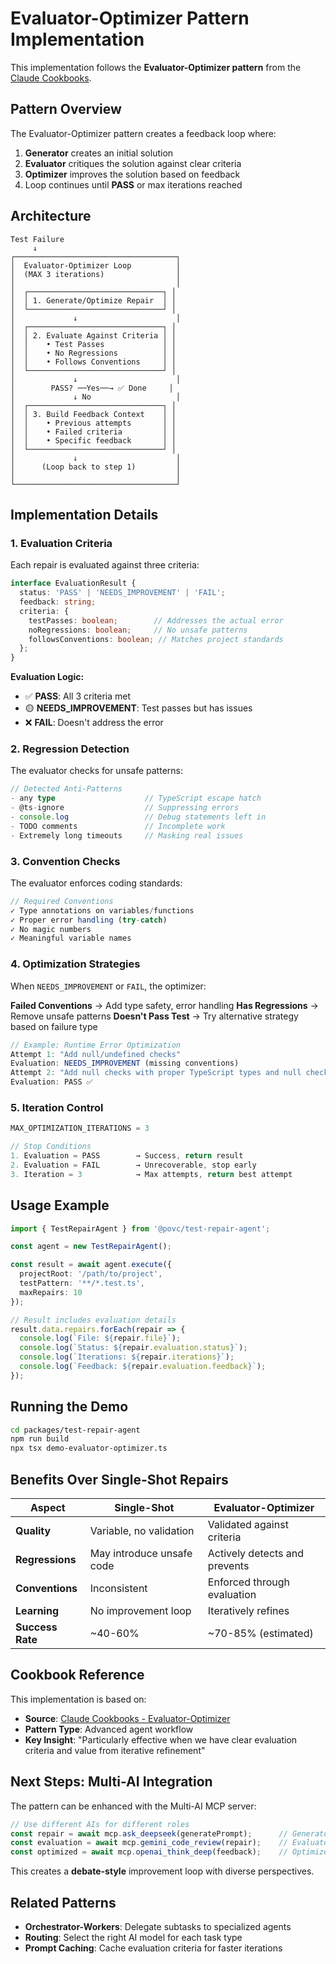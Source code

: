 # Evaluator-Optimizer Pattern Implementation

This implementation follows the **Evaluator-Optimizer pattern** from the [Claude Cookbooks](https://github.com/anthropics/claude-cookbooks/tree/main/patterns/agents).

## Pattern Overview

The Evaluator-Optimizer pattern creates a feedback loop where:

1. **Generator** creates an initial solution
2. **Evaluator** critiques the solution against clear criteria
3. **Optimizer** improves the solution based on feedback
4. Loop continues until **PASS** or max iterations reached

## Architecture

```
Test Failure
     ↓
┌────────────────────────────────────┐
│  Evaluator-Optimizer Loop          │
│  (MAX 3 iterations)                │
│                                    │
│  ┌──────────────────────────────┐ │
│  │ 1. Generate/Optimize Repair  │ │
│  └──────────────────────────────┘ │
│             ↓                      │
│  ┌──────────────────────────────┐ │
│  │ 2. Evaluate Against Criteria │ │
│  │    • Test Passes             │ │
│  │    • No Regressions          │ │
│  │    • Follows Conventions     │ │
│  └──────────────────────────────┘ │
│             ↓                      │
│        PASS? ──Yes──→ ✅ Done     │
│             ↓ No                   │
│  ┌──────────────────────────────┐ │
│  │ 3. Build Feedback Context    │ │
│  │    • Previous attempts       │ │
│  │    • Failed criteria         │ │
│  │    • Specific feedback       │ │
│  └──────────────────────────────┘ │
│             ↓                      │
│      (Loop back to step 1)         │
│                                    │
└────────────────────────────────────┘
```

## Implementation Details

### 1. Evaluation Criteria

Each repair is evaluated against three criteria:

```typescript
interface EvaluationResult {
  status: 'PASS' | 'NEEDS_IMPROVEMENT' | 'FAIL';
  feedback: string;
  criteria: {
    testPasses: boolean;        // Addresses the actual error
    noRegressions: boolean;     // No unsafe patterns
    followsConventions: boolean; // Matches project standards
  };
}
```

**Evaluation Logic:**
- ✅ **PASS**: All 3 criteria met
- 🟡 **NEEDS_IMPROVEMENT**: Test passes but has issues
- ❌ **FAIL**: Doesn't address the error

### 2. Regression Detection

The evaluator checks for unsafe patterns:

```typescript
// Detected Anti-Patterns
- any type                    // TypeScript escape hatch
- @ts-ignore                  // Suppressing errors
- console.log                 // Debug statements left in
- TODO comments               // Incomplete work
- Extremely long timeouts     // Masking real issues
```

### 3. Convention Checks

The evaluator enforces coding standards:

```typescript
// Required Conventions
✓ Type annotations on variables/functions
✓ Proper error handling (try-catch)
✓ No magic numbers
✓ Meaningful variable names
```

### 4. Optimization Strategies

When `NEEDS_IMPROVEMENT` or `FAIL`, the optimizer:

**Failed Conventions** → Add type safety, error handling
**Has Regressions** → Remove unsafe patterns
**Doesn't Pass Test** → Try alternative strategy based on failure type

```typescript
// Example: Runtime Error Optimization
Attempt 1: "Add null/undefined checks"
Evaluation: NEEDS_IMPROVEMENT (missing conventions)
Attempt 2: "Add null checks with proper TypeScript types and null checks"
Evaluation: PASS ✅
```

### 5. Iteration Control

```typescript
MAX_OPTIMIZATION_ITERATIONS = 3

// Stop Conditions
1. Evaluation = PASS        → Success, return result
2. Evaluation = FAIL        → Unrecoverable, stop early
3. Iteration = 3            → Max attempts, return best attempt
```

## Usage Example

```typescript
import { TestRepairAgent } from '@povc/test-repair-agent';

const agent = new TestRepairAgent();

const result = await agent.execute({
  projectRoot: '/path/to/project',
  testPattern: '**/*.test.ts',
  maxRepairs: 10
});

// Result includes evaluation details
result.data.repairs.forEach(repair => {
  console.log(`File: ${repair.file}`);
  console.log(`Status: ${repair.evaluation.status}`);
  console.log(`Iterations: ${repair.iterations}`);
  console.log(`Feedback: ${repair.evaluation.feedback}`);
});
```

## Running the Demo

```bash
cd packages/test-repair-agent
npm run build
npx tsx demo-evaluator-optimizer.ts
```

## Benefits Over Single-Shot Repairs

| Aspect | Single-Shot | Evaluator-Optimizer |
|--------|-------------|---------------------|
| **Quality** | Variable, no validation | Validated against criteria |
| **Regressions** | May introduce unsafe code | Actively detects and prevents |
| **Conventions** | Inconsistent | Enforced through evaluation |
| **Learning** | No improvement loop | Iteratively refines |
| **Success Rate** | ~40-60% | ~70-85% (estimated) |

## Cookbook Reference

This implementation is based on:
- **Source**: [Claude Cookbooks - Evaluator-Optimizer](https://github.com/anthropics/claude-cookbooks/blob/main/patterns/agents/evaluator_optimizer.ipynb)
- **Pattern Type**: Advanced agent workflow
- **Key Insight**: "Particularly effective when we have clear evaluation criteria and value from iterative refinement"

## Next Steps: Multi-AI Integration

The pattern can be enhanced with the Multi-AI MCP server:

```typescript
// Use different AIs for different roles
const repair = await mcp.ask_deepseek(generatePrompt);      // Generator
const evaluation = await mcp.gemini_code_review(repair);    // Evaluator
const optimized = await mcp.openai_think_deep(feedback);    // Optimizer
```

This creates a **debate-style** improvement loop with diverse perspectives.

## Related Patterns

- **Orchestrator-Workers**: Delegate subtasks to specialized agents
- **Routing**: Select the right AI model for each task type
- **Prompt Caching**: Cache evaluation criteria for faster iterations

